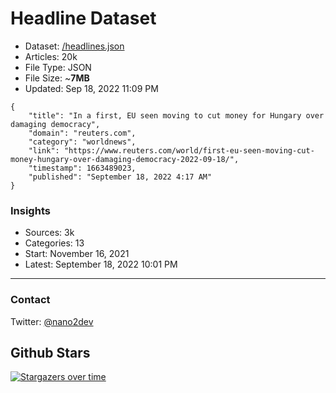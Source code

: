 # Headline Dataset

- Dataset: [/headlines.json](https://raw.githubusercontent.com/fwd/news/master/headlines.json) 
- Articles: 20k
- File Type: JSON
- File Size: ~**7MB**
- Updated: Sep 18, 2022 11:09 PM

```
{
    "title": "In a first, EU seen moving to cut money for Hungary over damaging democracy",
    "domain": "reuters.com",
    "category": "worldnews",
    "link": "https://www.reuters.com/world/first-eu-seen-moving-cut-money-hungary-over-damaging-democracy-2022-09-18/",
    "timestamp": 1663489023,
    "published": "September 18, 2022 4:17 AM"
}
```

### Insights

- Sources: 3k
- Categories: 13
- Start: November 16, 2021
- Latest: September 18, 2022 10:01 PM

---

### Contact 

Twitter: [@nano2dev](https://twitter.com/nano2dev)

## Github Stars

[![Stargazers over time](https://starchart.cc/fwd/news.svg)](https://starchart.cc/fwd/news)
